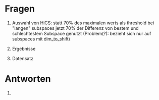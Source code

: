 # Fragen

1. Auswahl von HiCS: statt 70% des maximalen werts als threshold bei "langen" subspaces jetzt 70% der
Differenz von bestem und schlechtestem Subspace genutzt (Problem(?): bezieht sich nur auf subspaces
mit dim_to_shift)

2. Ergebnisse

3. Datensatz

# Antworten

1. 